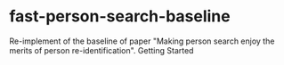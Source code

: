 # fast-person-search-baseline
Re-implement of the baseline of paper "Making person search enjoy the merits of person re-identification".
Getting Started


